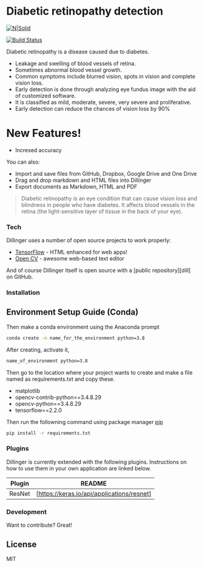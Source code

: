 # Diabetic retinopathy detection

[![N|Solid](https://cldup.com/dTxpPi9lDf.thumb.png)](https://nodesource.com/products/nsolid)

[![Build Status](https://travis-ci.org/joemccann/dillinger.svg?branch=master)](https://travis-ci.org/joemccann/dillinger)

Diabetic retinopathy is a disease caused due to diabetes.
  - Leakage and swelling of blood vessels of retina.
  - Sometimes abnormal blood vessel growth.
  - Common symptoms include blurred vision, spots in vision and complete vision loss.
  - Early detection is done through analyzing eye fundus image with the aid of customized software.
  - It is classified as mild, moderate, severe, very severe and proliferative.
  - Early detection can reduce the chances of vision loss by 90%


# New Features!

  - Incresed accuracy


You can also:
  - Import and save files from GitHub, Dropbox, Google Drive and One Drive
  - Drag and drop markdown and HTML files into Dillinger
  - Export documents as Markdown, HTML and PDF


> Diabetic retinopathy is an eye condition that can cause vision loss and blindness in people who have diabetes. It affects blood vessels in the retina (the light-sensitive layer of tissue in the back of your eye).  


### Tech


Dillinger uses a number of open source projects to work properly:

* [TensorFlow] - HTML enhanced for web apps!
* [Open CV] - awesome web-based text editor


And of course Dillinger itself is open source with a [public repository][dill]
 on GitHub.

### Installation

## Environment Setup Guide (Conda)


Then make a conda environment using the Anaconda prompt

```bash
conda create -n name_for_the_environment python=3.8
```

After creating, activate it,
```bash
name_of_environment python=3.8
```

Then go to the location where your project wants to create and make a file named as requirements.txt and copy these.
  * matplotlib 
  * opencv-contrib-python==3.4.8.29
  * opencv-python==3.4.8.29
  * tensorflow==2.2.0

Then run the followning command using package manager [pip](https://pip.pypa.io/en/stable/)

```bash
pip install -r requirements.txt
```


### Plugins

Dillinger is currently extended with the following plugins. Instructions on how to use them in your own application are linked below.

| Plugin | README |
| ------ | ------ |
| ResNet | [https://keras.io/api/applications/resnet] |


### Development

Want to contribute? Great!


License
----

MIT



[//]: # (These are reference links used in the body of this note and get stripped out when the markdown processor does its job. There is no need to format nicely because it shouldn't be seen. Thanks SO - http://stackoverflow.com/questions/4823468/store-comments-in-markdown-syntax)


   [Open CV]: <https://opencv-python-tutroals.readthedocs.io/en/latest/#>
   [TensorFlow]: <https://www.tensorflow.org/tutorials>
   

